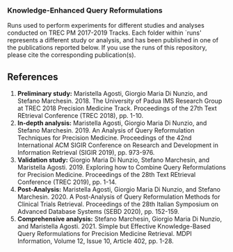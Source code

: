 ### Knowledge-Enhanced Query Reformulations

Runs used to perform experiments for different studies and analyses conducted on TREC PM 2017-2019 Tracks. Each folder within `runs' represents a different study or analysis, and has been published in one of the publications reported below. If you use the runs of this repository, please cite the corresponding publication(s).

## References 
1. **Preliminary study:** Maristella Agosti, Giorgio Maria Di Nunzio, and Stefano Marchesin. 2018. The University of Padua IMS Research Group at TREC 2018 Precision Medicine Track. Proceedings of the 27th Text REtrieval Conference (TREC 2018), pp. 1-10. 
2. **In-depth analysis:** Maristella Agosti, Giorgio Maria Di Nunzio, and Stefano Marchesin. 2019. An Analysis of Query Reformulation Techniques for Precision Medicine. Proceedings of the 42nd International ACM SIGIR Conference on Research and Development in Information Retrieval (SIGIR 2019), pp. 973-976.
3. **Validation study:** Giorgio Maria Di Nunzio, Stefano Marchesin, and Maristella Agosti. 2019. Exploring how to Combine Query Reformulations for Precision Medicine. Proceedings of the 28th Text REtrieval Conference (TREC 2019), pp. 1-14.
4. **Post-Analysis:** Maristella Agosti, Giorgio Maria Di Nunzio, and Stefano Marchesin. 2020. A Post-Analysis of Query Reformulation Methods for Clinical Trials Retrieval. Proceedings
of the 28th Italian Symposium on Advanced Database Systems (SEBD 2020), pp. 152-159.
5. **Comprehensive analysis:** Stefano Marchesin, Giorgio Maria Di Nunzio, and Maristella Agosti. 2021. Simple but Effective Knowledge-Based Query Reformulations for Precision Medicine Retrieval. MDPI Information, Volume 12, Issue 10, Article 402, pp. 1-28.
